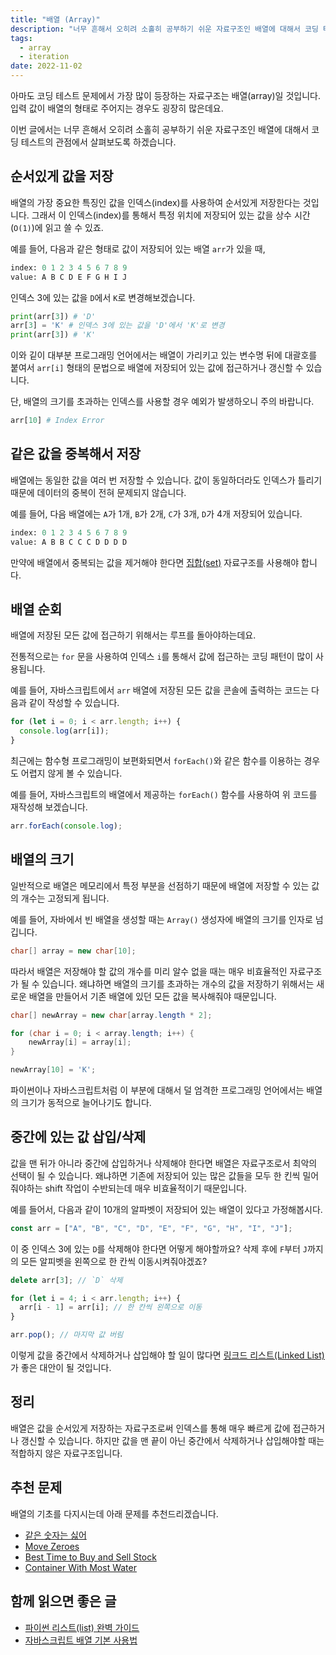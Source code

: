 ```yaml
---
title: "배열 (Array)"
description: "너무 흔해서 오히려 소홀히 공부하기 쉬운 자료구조인 배열에 대해서 코딩 테스트의 관점에서 살펴보도록 하겠습니다"
tags:
  - array
  - iteration
date: 2022-11-02
---
```


아마도 코딩 테스트 문제에서 가장 많이 등장하는 자료구조는 배열(array)일 것입니다.
입력 값이 배열의 형태로 주어지는 경우도 굉장히 많은데요.

이번 글에서는 너무 흔해서 오히려 소홀히 공부하기 쉬운 자료구조인 배열에 대해서 코딩 테스트의 관점에서 살펴보도록 하겠습니다.

## 순서있게 값을 저장

배열의 가장 중요한 특징인 값을 인덱스(index)를 사용하여 순서있게 저장한다는 것입니다.
그래서 이 인덱스(index)를 통해서 특정 위치에 저장되어 있는 값을 상수 시간(`O(1)`)에 읽고 쓸 수 있죠.

예를 들어, 다음과 같은 형태로 값이 저장되어 있는 배열 `arr`가 있을 때,

```py
index: 0 1 2 3 4 5 6 7 8 9
value: A B C D E F G H I J
```

인덱스 3에 있는 값을 `D`에서 `K`로 변경해보겠습니다.

```py
print(arr[3]) # 'D'
arr[3] = 'K' # 인덱스 3에 있는 값을 'D'에서 'K'로 변경
print(arr[3]) # 'K'
```

이와 깉이 대부분 프로그래밍 언어에서는 배열이 가리키고 있는 변수명 뒤에 대괄호를 붙여서 `arr[i]` 형태의 문법으로 배열에 저장되어 있는 값에 접근하거나 갱신할 수 있습니다.

단, 배열의 크기를 초과하는 인덱스를 사용할 경우 예외가 발생하오니 주의 바랍니다.

```py
arr[10] # Index Error
```

## 같은 값을 중복해서 저장

배열에는 동일한 값을 여러 번 저장할 수 있습니다.
값이 동일하더라도 인덱스가 틀리기 때문에 데이터의 중복이 전혀 문제되지 않습니다.

예를 들어, 다음 배열에는 `A`가 1개, `B`가 2개, `C`가 3개, `D`가 4개 저장되어 있습니다.

```py
index: 0 1 2 3 4 5 6 7 8 9
value: A B B C C C D D D D
```

만약에 배열에서 중복되는 값을 제거해야 한다면 [집합(set)](/data-structures/set/) 자료구조를 사용해야 합니다.

## 배열 순회

배열에 저장된 모든 값에 접근하기 위해서는 루프를 돌아야하는데요.

전통적으로는 `for` 문을 사용하여 인덱스 `i`를 통해서 값에 접근하는 코딩 패턴이 많이 사용됩니다.

예를 들어, 자바스크립트에서 `arr` 배열에 저장된 모든 값을 콘솔에 출력하는 코드는 다음과 같이 작성할 수 있습니다.

```js
for (let i = 0; i < arr.length; i++) {
  console.log(arr[i]);
}
```

최근에는 함수형 프로그래밍이 보편화되면서 `forEach()`와 같은 함수를 이용하는 경우도 어렵지 않게 볼 수 있습니다.

예를 들어, 자바스크립트의 배열에서 제공하는 `forEach()` 함수를 사용하여 위 코드를 재작성해 보겠습니다.

```js
arr.forEach(console.log);
```

## 배열의 크기

일반적으로 배열은 메모리에서 특정 부분을 선점하기 때문에 배열에 저장할 수 있는 값의 개수는 고정되게 됩니다.

예를 들어, 자바에서 빈 배열을 생성할 때는 `Array()` 생성자에 배열의 크기를 인자로 넘깁니다.

```java
char[] array = new char[10];
```

따라서 배열은 저장해야 할 값의 개수를 미리 알수 없을 때는 매우 비효율적인 자료구조가 될 수 있습니다.
왜냐하면 배열의 크기를 초과하는 개수의 값을 저장하기 위해서는 새로운 배열을 만들어서 기존 배열에 있던 모든 값을 복사해줘야 때문입니다.

```java
char[] newArray = new char[array.length * 2];

for (char i = 0; i < array.length; i++) {
    newArray[i] = array[i];
}

newArray[10] = 'K';
```

파이썬이나 자바스크립트처럼 이 부분에 대해서 덜 엄격한 프로그래밍 언어에서는 배열의 크기가 동적으로 늘어나기도 합니다.

## 중간에 있는 값 삽입/삭제

값을 맨 뒤가 아니라 중간에 삽입하거나 삭제해야 한다면 배열은 자료구조로서 최악의 선택이 될 수 있습니다.
왜냐하면 기존에 저장되어 있는 많은 값들을 모두 한 킨씩 밀어줘야하는 shift 작업이 수반되는데 매우 비효율적이기 때문입니다.

예를 들어서, 다음과 같이 10개의 알파벳이 저장되어 있는 배열이 있다고 가정해봅시다.

```js
const arr = ["A", "B", "C", "D", "E", "F", "G", "H", "I", "J"];
```

이 중 인덱스 3에 있는 `D`를 삭제해야 한다면 어떻게 해야할까요?
삭제 후에 `F`부터 `J`까지의 모든 알피벳을 왼쪽으로 한 칸씩 이동시켜줘야겠죠?

```js
delete arr[3]; // `D` 삭제

for (let i = 4; i < arr.length; i++) {
  arr[i - 1] = arr[i]; // 한 칸씩 왼쪽으로 이동
}

arr.pop(); // 마지막 값 버림
```

이렇게 값을 중간에서 삭제하거나 삽입해야 할 일이 많다면 [링크드 리스트(Linked List)](/data-structures/linked-list/)가 좋은 대안이 될 것입니다.

## 정리

배열은 값을 순서있게 저장하는 자료구조로써 인덱스를 통해 매우 빠르게 값에 접근하거나 갱신할 수 있습니다.
하지만 값을 맨 끝이 아닌 중간에서 삭제하거나 삽입해야할 때는 적합하지 않은 자료구조입니다.

## 추천 문제

배열의 기초를 다지시는데 아래 문제를 추천드리겠습니다.

- [같은 숫자는 싫어](/problems/%EA%B0%99%EC%9D%80-%EC%88%AB%EC%9E%90%EB%8A%94-%EC%8B%AB%EC%96%B4/)
- [Move Zeroes](/problems/move-zeroes/)
- [Best Time to Buy and Sell Stock](/problems/best-time-to-buy-and-sell-stock/)
- [Container With Most Water](/problems/container-with-most-water/)

## 함께 읽으면 좋은 글

- [파이썬 리스트(list) 완벽 가이드](https://www.daleseo.com/python-list/)
- [자바스크립트 배열 기본 사용법](https://www.daleseo.com/js-array-basic/)
